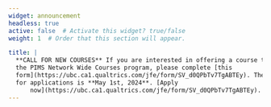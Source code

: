 ```yaml
---
widget: announcement
headless: true
active: false  # Activate this widget? true/false
weight: 1  # Order that this section will appear.

title: |
  **CALL FOR NEW COURSES** If you are interested in offering a course through
  the PIMS Network Wide Courses program, please complete [this
  form](https://ubc.ca1.qualtrics.com/jfe/form/SV_d0QPbTv7TgABTEy). The deadline
  for applications is **May 1st, 2024**. [Apply
      now](https://ubc.ca1.qualtrics.com/jfe/form/SV_d0QPbTv7TgABTEy).
---
```


